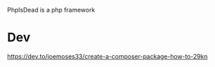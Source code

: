 PhpIsDead is a php framework

# Dev

https://dev.to/joemoses33/create-a-composer-package-how-to-29kn

